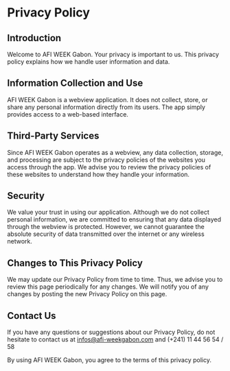 
# Privacy Policy

##  Introduction
Welcome to AFI WEEK Gabon. Your privacy is important to us. This privacy policy explains how we handle user information and data.

## Information Collection and Use
AFI WEEK Gabon is a webview application. It does not collect, store, or share any personal information directly from its users. The app simply provides access to a web-based interface.

## Third-Party Services
Since AFI WEEK Gabon operates as a webview, any data collection, storage, and processing are subject to the privacy policies of the websites you access through the app. We advise you to review the privacy policies of these websites to understand how they handle your information.

## Security
We value your trust in using our application. Although we do not collect personal information, we are committed to ensuring that any data displayed through the webview is protected. However, we cannot guarantee the absolute security of data transmitted over the internet or any wireless network.

## Changes to This Privacy Policy
We may update our Privacy Policy from time to time. Thus, we advise you to review this page periodically for any changes. We will notify you of any changes by posting the new Privacy Policy on this page.

## Contact Us
If you have any questions or suggestions about our Privacy Policy, do not hesitate to contact us at  infos@afi-weekgabon.com and (+241) 11 44 56 54 / 58

By using AFI WEEK Gabon, you agree to the terms of this privacy policy.
